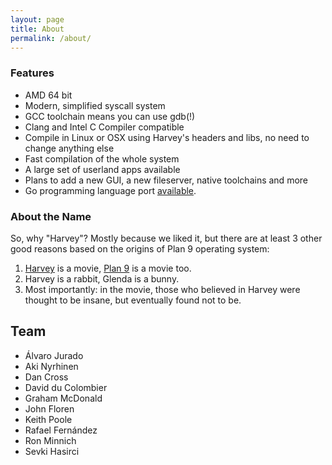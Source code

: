 ```yaml
---
layout: page
title: About
permalink: /about/
---
```



### Features

- AMD 64 bit
- Modern, simplified syscall system
- GCC toolchain means you can use gdb(!)
- Clang and Intel C Compiler compatible
- Compile in Linux or OSX using Harvey's headers and libs, no need to change anything else
- Fast compilation of the whole system
- A large set of userland apps available
- Plans to add a new GUI, a new fileserver, native toolchains and more
- Go programming language port <a href="https://github.com/Harvey-OS/harvey/wiki/Go-on-Harvey">available</a>.

### About the Name

So, why "Harvey"? Mostly because we liked it, but there are at least 3 other good reasons based on the origins of Plan 9 operating system:

1. <a href="http://www.imdb.com/title/tt0042546/">Harvey</a> is a movie, <a href="http://www.imdb.com/title/tt0052077/">Plan 9</a> is a movie too.
1. Harvey is a rabbit, Glenda is a bunny.
1. Most importantly: in the movie, those who believed in Harvey were thought to be insane, but eventually found not to be.

## Team

- Álvaro Jurado
- Aki Nyrhinen
- Dan Cross
- David du Colombier
- Graham McDonald
- John Floren
- Keith Poole
- Rafael Fernández
- Ron Minnich
- Sevki Hasirci
